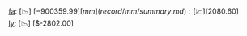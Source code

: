 [fa](record/fa/summary.md): [📉] [$-900359.99]  
[mm](record/mm/summary.md): [📈] [$2080.60]  
[ly](record/ly/summary.md): [📉] [$-2802.00]  
